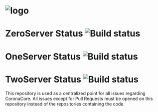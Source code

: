 # ![logo](http://www.imgbox.de/users/public/images/FCVDJWsmbn.png)

# ZeroServer Status ![Build status](https://api.travis-ci.org/CoronaCore/ZeroServer.png)
# OneServer Status ![Build status](https://api.travis-ci.org/CoronaCore/OneServer.png)
# TwoServer Status ![Build status](https://api.travis-ci.org/CoronaCore/TwoServer.png)

This repository is used as a centralized point for all issues regarding CoronaCore.
All issues except for Pull Requests must be opened on this repository instead of the repositories containing the code.
